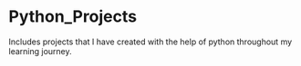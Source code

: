 # Python_Projects

Includes projects that I have created with the help of python throughout my learning journey.
